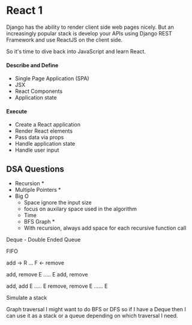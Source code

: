 # React 1

Django has the ability to render client side web pages nicely. But an increasingly popular stack is develop your APIs using Django REST Framework and use ReactJS on the client side.

So it's time to dive back into JavaScript and learn React.

#### Describe and Define

- Single Page Application (SPA)
- JSX
- React Components
- Application state

#### Execute

- Create a React application
- Render React elements
- Pass data via props
- Handle application state
- Handle user input

## DSA Questions
- Recursion *
- Multiple Pointers *
- Big O 
    - Space ignore the input size
    - focus on auxilary space used in the algorithm
    -  Time  
    - BFS Graph *
    - With recursion, always add space for each recursive function call

Deque - Double Ended Queue

FIFO

add -> R ...  F <- remove

  add, remove E ..... E add, remove

  add, add E ..... E
  remove, remove E ...... E

  Simulate a stack

  Graph traversal I might want to do BFS or DFS so if I have a Deque then I can use it as a stack or a queue depending on which traversal I need.


